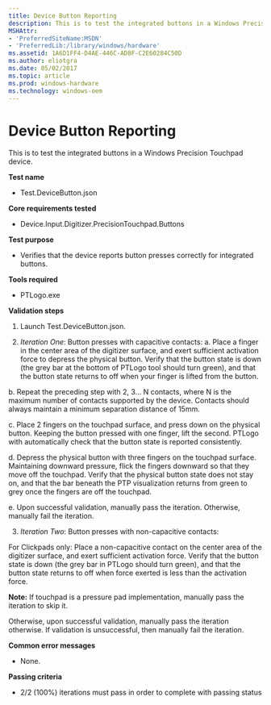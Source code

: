 ```yaml
---
title: Device Button Reporting
description: This is to test the integrated buttons in a Windows Precision Touchpad device.
MSHAttr:
- 'PreferredSiteName:MSDN'
- 'PreferredLib:/library/windows/hardware'
ms.assetid: 1A6D1FF4-D4AE-446C-AD8F-C2E60284C50D
ms.author: eliotgra
ms.date: 05/02/2017
ms.topic: article
ms.prod: windows-hardware
ms.technology: windows-oem
---
```


# Device Button Reporting


This is to test the integrated buttons in a Windows Precision Touchpad device.

**Test name**

-   Test.DeviceButton.json

**Core requirements tested**

-   Device.Input.Digitizer.PrecisionTouchpad.Buttons

**Test purpose**

-   Verifies that the device reports button presses correctly for integrated buttons.

**Tools required**

-   PTLogo.exe

**Validation steps**

1. Launch Test.DeviceButton.json.

2. *Iteration One*: Button presses with capacitive contacts:
a. Place a finger in the center area of the digitizer surface, and exert sufficient activation force to depress the physical button. Verify that the button state is down (the grey bar at the bottom of PTLogo tool should turn green), and that the button state returns to off when your finger is lifted from the button.

b. Repeat the preceding step with 2, 3… N contacts, where N is the maximum number of contacts supported by the device. Contacts should always maintain a minimum separation distance of 15mm.

c. Place 2 fingers on the touchpad surface, and press down on the physical button. Keeping the button pressed with one finger, lift the second. PTLogo with automatically check that the button state is reported consistently.

d. Depress the physical button with three fingers on the touchpad surface. Maintaining downward pressure, flick the fingers downward so that they move off the touchpad. Verify that the physical button state does not stay on, and that the bar beneath the PTP visualization returns from green to grey once the fingers are off the touchpad.

e. Upon successful validation, manually pass the iteration. Otherwise, manually fail the iteration.

3. *Iteration Two*: Button presses with non-capacitive contacts:

For Clickpads only: Place a non-capacitive contact on the center area of the digitizer surface, and exert sufficient activation force. Verify that the button state is down (the grey bar in PTLogo should turn green), and that the button state returns to off when force exerted is less than the activation force.

**Note:** If touchpad is a pressure pad implementation, manually pass the iteration to skip it.

Otherwise, upon successful validation, manually pass the iteration otherwise. If validation is unsuccessful, then manually fail the iteration.

**Common error messages**

-   None.

**Passing criteria**

-   2/2 (100%) iterations must pass in order to complete with passing status

 

 






